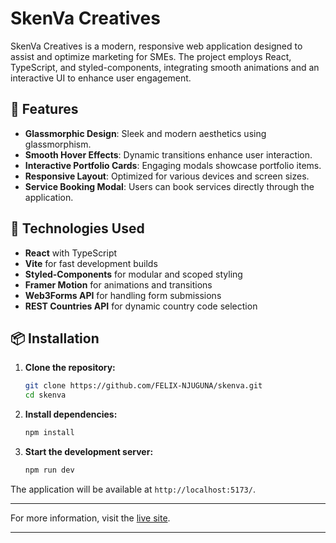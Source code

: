 
# SkenVa Creatives

SkenVa Creatives is a modern, responsive web application designed to assist and optimize marketing for SMEs. The project employs React, TypeScript, and styled-components, integrating smooth animations and an interactive UI to enhance user engagement.

## 🌟 Features

* **Glassmorphic Design**: Sleek and modern aesthetics using glassmorphism.
* **Smooth Hover Effects**: Dynamic transitions enhance user interaction.
* **Interactive Portfolio Cards**: Engaging modals showcase portfolio items.
* **Responsive Layout**: Optimized for various devices and screen sizes.
* **Service Booking Modal**: Users can book services directly through the application.

## 🚀 Technologies Used

* **React** with TypeScript
* **Vite** for fast development builds
* **Styled-Components** for modular and scoped styling
* **Framer Motion** for animations and transitions
* **Web3Forms API** for handling form submissions
* **REST Countries API** for dynamic country code selection

## 📦 Installation

1. **Clone the repository:**

   ```bash
   git clone https://github.com/FELIX-NJUGUNA/skenva.git
   cd skenva
   ```



2. **Install dependencies:**

   ```bash
   npm install
   ```



3. **Start the development server:**

   ```bash
   npm run dev
   ```



The application will be available at `http://localhost:5173/`.


---

For more information, visit the [live site](https://skenvacreatives.vercel.app).

---

